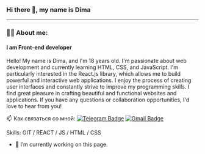 ### Hi there 👋, my name is Dima
---
### :man_technologist: About me:
#### I am Front-end developer
Hello! My name is Dima, and I'm 18 years old. I'm passionate about web development and currently learning HTML, CSS, and JavaScript. I'm particularly interested in the React.js library, which allows me to build powerful and interactive web applications. I enjoy the process of creating user interfaces and constantly strive to improve my programming skills. I find great pleasure in crafting beautiful and functional websites and applications. If you have any questions or collaboration opportunities, I'd love to hear from you!



:mailbox: Как связаться со мной: [![Telegram Badge](https://img.shields.io/badge/-SigenBusiness-blue?style=flat&logo=Telegram&logoColor=white)](https://t.me/sigenbusiness) [![Gmail Badge](https://img.shields.io/badge/-Gmail-red?style=flat&logo=Gmail&logoColor=white)](mailto:sigenbusiness@gmail.com)


Skills: GIT / REACT / JS / HTML / CSS

- 🔭 I’m currently working on this page. 
